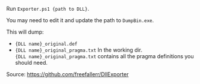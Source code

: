Run `Exporter.ps1 {path to DLL}`.

You may need to edit it and update the path to `DumpBin.exe`.

This will dump:
- `{DLL name}_original.def`
- `{DLL name}_original_pragma.txt`
In the working dir.<br>
`{DLL name}_original_pragma.txt` contains all the pragma definitions you should need.


Source: https://github.com/freefallerr/DllExporter